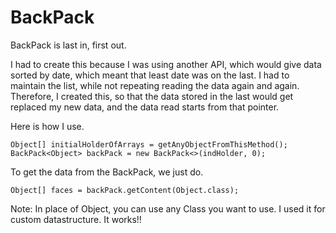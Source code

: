 # BackPack
BackPack is last in, first out. 


I had to create this because I was using another API, which would give data sorted by date, which meant that least date was on the last. I had to maintain the list, while not repeating reading the data again and again. Therefore, I created this, so that the data stored in the last would get replaced my new data, and the data read starts from that pointer.

Here is how I use.


    Object[] initialHolderOfArrays = getAnyObjectFromThisMethod();
    BackPack<Object> backPack = new BackPack<>(indHolder, 0);
  
  
To get the data from the BackPack, we just do.


    Object[] faces = backPack.getContent(Object.class);


Note: In place of Object, you can use any Class you want to use. I used it for custom datastructure. It works!!
